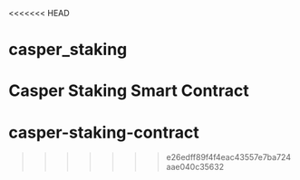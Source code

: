 <<<<<<< HEAD
# casper_staking
Casper Staking Smart Contract
=======

# casper-staking-contract
>>>>>>> e26edff89f4f4eac43557e7ba724aae040c35632
